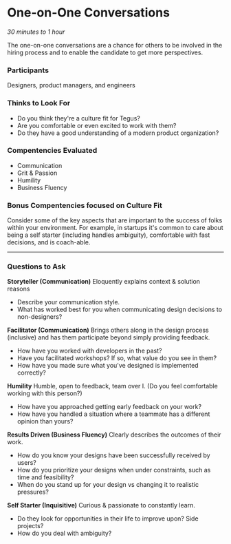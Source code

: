 # One-on-One Conversations

*30 minutes to 1 hour*

The one-on-one conversations are a chance for others to be involved in the hiring process and to enable the candidate to get more perspectives.


### Participants
Designers, product managers, and engineers

### Thinks to Look For
- Do you think they're a culture fit for Tegus?
- Are you comfortable or even excited to work with them?
- Do they have a good understanding of a modern product organization?

### Compentencies Evaluated
- Communication
- Grit & Passion
- Humility
- Business Fluency


### Bonus Compentencies focused on Culture Fit
Consider some of the key aspects that are important to the success of folks within your environment. For example, in startups it's common to care about being a self starter (including handles ambiguity), comfortable with fast decisions, and is coach-able.

---

### Questions to Ask

**Storyteller (Communication)**
Eloquently explains context & solution reasons

- Describe your communication style.
- What has worked best for you when communicating design decisions to non-designers?

**Facilitator (Communication)**
Brings others along in the design process (inclusive) and has them participate beyond simply providing feedback.

- How have you worked with developers in the past?
- Have you facilitated workshops? If so, what value do you see in them?
- How have you made sure what you've designed is implemented correctly?

**Humility**
Humble, open to feedback, team over I. (Do you feel comfortable working with this person?)

- How have you approached getting early feedback on your work?
- How have you handled a situation where a teammate has a different opinion than yours?

**Results Driven (Business Fluency)**
Clearly describes the outcomes of their work.

- How do you know your designs have been successfully received by users?
- How do you prioritize your designs when under constraints, such as time and feasibility?
- When do you stand up for your design vs changing it to realistic pressures?

**Self Starter (Inquisitive)**
Curious & passionate to constantly learn.

- Do they look for opportunities in their life to improve upon? Side projects?
- How do you deal with ambiguity?



